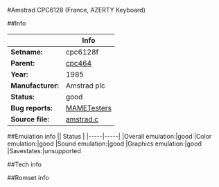 #Amstrad CPC6128 (France, AZERTY Keyboard)

##Info

||Info|
|-----|-----|
|**Setname:**|cpc6128f
|**Parent:**|[cpc464](cpc464.md)
|**Year:**|1985
|**Manufacturer:**|Amstrad plc
|**Status:**|good
|**Bug reports:**|[MAMETesters](http://mametesters.org/view_all_set.php?type=1&temporary=y&search=amstrad.c)
|**Source file:**|[amstrad.c](https://github.com/mamedev/mame/blob/master/src/mess/drivers/amstrad.c)

##Emulation info
|| Status |
|-----|-----|
|Overall emulation:|good
|Color emulation:|good
|Sound emulation:|good
|Graphics emulation:|good
|Savestates:|unsupported

##Tech info

##Romset info

<!--- START OF EDITED COMMENT DO NOT TOUCH TEXT ABOVE-->

